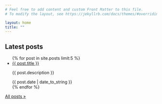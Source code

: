 ```yaml
---
# Feel free to add content and custom Front Matter to this file.
# To modify the layout, see https://jekyllrb.com/docs/themes/#overriding-theme-defaults

layout: home
title: ""
---
```


<div class="home-posts">
  <h2>Latest posts</h2>

  <ul class="no-bullets">
    {% for post in site.posts limit:5 %}
      <li class="home-post">
        <a href="{{ post.url }}">
          {{ post.title }}
        </a>
        <p>{{ post.description }}</p>
        <div class="home-post-date">
          {{ post.date | date_to_string }}
        </div>
      </li>
    {% endfor %}

  </ul>

<a href="/blog">All posts &raquo;</a>

</div>
